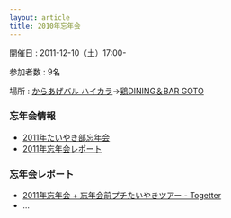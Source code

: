 ```yaml
---
layout: article
title: 2010年忘年会
---
```


開催日
: 2011-12-10（土）17:00-

参加者数
: 9名

場所
: [からあげバル ハイカラ](http://r.gnavi.co.jp/b719402/)→[鶏DINING＆BAR GOTO](http://rp.gnavi.co.jp/6172241/)

### 忘年会情報

  * [2011年たいやき部忘年会](/qwik/114.html)
  * [2011年忘年会レポート](/qwik/118.html)

### 忘年会レポート

  * [2011年忘年会 + 忘年会前プチたいやきツアー - Togetter](http://togetter.com/li/226911)
  * ...
